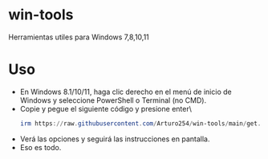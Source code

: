 # win-tools
Herramientas utiles para  Windows 7,8,10,11
# Uso
- En Windows 8.1/10/11, haga clic derecho en el menú de inicio de Windows y seleccione PowerShell o Terminal (no CMD).
- Copie y pegue el siguiente código y presione enter\
  ```powershell
  irm https://raw.githubusercontent.com/Arturo254/win-tools/main/get.ps1 | iex
  ```
- Verá las opciones y  seguirá las instrucciones en pantalla.
- Eso es todo.
